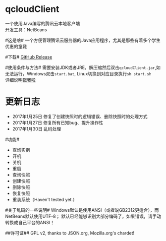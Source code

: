 # qcloudClient
一个使用Java编写的腾讯云本地客户端<br>
开发工具：NetBeans

#这是啥#
一个方便管理腾讯云服务器的Java应用程序，尤其是那些有着多个学生优惠的童鞋

#下载#
[GitHub Release](https://github.com/BennyThink/qcloudClient/releases "GitHub Release")

#使用条件与方法#
需要安装JDK或者JRE，解压缩然后双击`qcloudClient.jar`,如无法运行，Windows双击`start.bat`, Linux切换到对应目录执行`sh start.sh`<br>
详细说明[戳我啦](https://www.bennythink.com/qclient.html "土豆不好吃")

# 更新日志 #
* 2017年1月25日 修复了创建快照时的逻辑错误、删除快照时的处理方式
* 2017年1月27日 修复所有已知bug、提升操作性
* 2017年1月30日 乱码处理

#功能#
* 查询实例
* 开机
* 关机
* 重启
* 查询快照
* 创建快照
* 删除快照
* 恢复快照
* 重装系统（Haven't tested yet.）

#关于乱码的一些说明#
Windows默认是使用ANSI（或者说GB2312更适合），而NetBeans默认使用UTF-8；
默认已经能够识别大部分编码了，如果错误，请手动转换成自己平台的ANSI！

##许可证##
GPL v2, thanks to JSON.org, Mozilla.org's chardet!
